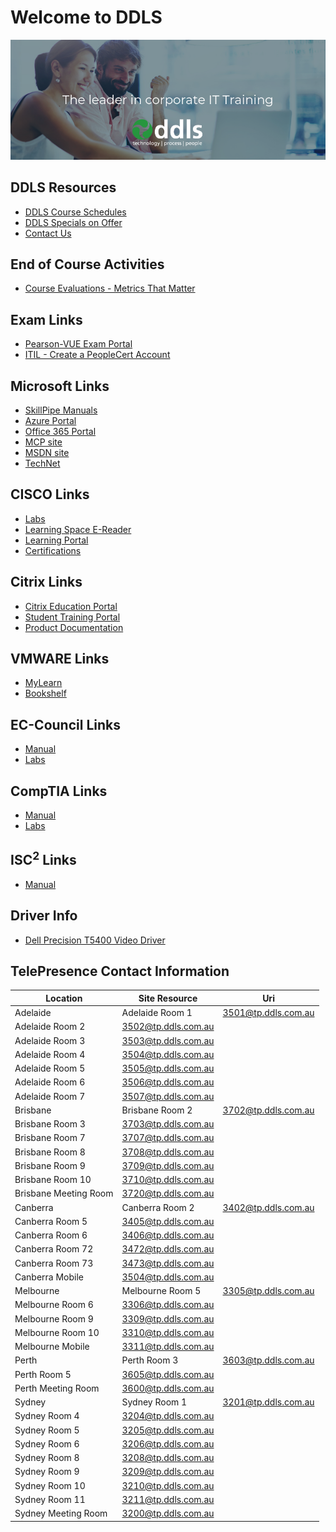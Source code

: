 [//]: # (#### DO NOT EDIT the "# Welcome to DDLS" header in any way as it is linked from the LiteTouch student desktop ####) 
# Welcome to DDLS

![DDLSLogo](_images/Leader_In_Corp_Training.png)

## DDLS Resources

- [DDLS Course Schedules](https://www.ddls.com.au/schedules/)
- [DDLS Specials on Offer](https://www.ddls.com.au/offers/)
- [Contact Us](https://www.ddls.com.au/contact-us/) 

## End of Course Activities

- [Course Evaluations - Metrics That Matter](https://www.metricsthatmatter.com/dim319)

## Exam Links
- [Pearson-VUE Exam Portal](https://home.pearsonvue.com/test-taker.aspx)
- [ITIL - Create a PeopleCert Account](https://www.peoplecert.org/en/register)

## Microsoft Links

- [SkillPipe Manuals](https://www.skillpipe.com/)
- [Azure Portal](https://portal.azure.com/)
- [Office 365 Portal](https://portal.office.com/)
- [MCP site](https://mcp.microsoft.com/)
- [MSDN site](http://msdn.microsoft.com/)
- [TechNet](http://technet.microsoft.com/)

## CISCO Links

- [Labs](http://ciscolabs.ddls.com.au/)
- [Learning Space E-Reader](https://learningspace.cisco.com/)
- [Learning Portal](https://cll1.cisco.com/users/pblogin)
- [Certifications](http://www.cisco.com/go/certifications)

## Citrix Links

- [Citrix Education Portal](https://training.citrix.com)
- [Student Training Portal](https://training.citrix.com/learning/myaccountlanding/mytraining)
- [Product Documentation](https://docs.citrix.com)

## VMWARE Links

- [MyLearn](http://mylearn.vmware.com/)
- [Bookshelf](https://online.vitalsource.com/signin)

## EC-Council Links

- [Manual](https://aspen.eccouncil.org)
- [Labs](https://eccouncil.learnondemand.net/User/Register?OrganizationId=1133)

## CompTIA Links

- [Manual](https://comptia.lochoice.com)
- [Labs](https://comptialabs.learnondemand.net)

## ISC<sup>2</sup> Links

- [Manual](http://isc2.redshelf.com)

## Driver Info

- [Dell Precision T5400 Video Driver](http://download.windowsupdate.com/d/msdownload/update/driver/drvs/2016/03/200014607_69c24b2b1acd811068d57d2630603959cb7b4290.cab)

## TelePresence Contact Information

Location|Site Resource|Uri
---|---|---
Adelaide|Adelaide Room  1 |3501@tp.ddls.com.au
|Adelaide Room  2 |3502@tp.ddls.com.au
|Adelaide Room  3|3503@tp.ddls.com.au
|Adelaide Room  4|3504@tp.ddls.com.au
|Adelaide Room  5|3505@tp.ddls.com.au
|Adelaide Room  6|3506@tp.ddls.com.au
|Adelaide Room  7|3507@tp.ddls.com.au
Brisbane|Brisbane Room  2|3702@tp.ddls.com.au
|Brisbane Room  3|3703@tp.ddls.com.au
|Brisbane Room  7|3707@tp.ddls.com.au
|Brisbane Room  8|3708@tp.ddls.com.au
|Brisbane Room  9|3709@tp.ddls.com.au
|Brisbane Room 10|3710@tp.ddls.com.au
|Brisbane Meeting Room|3720@tp.ddls.com.au
Canberra|Canberra Room  2|3402@tp.ddls.com.au
|Canberra Room  5|3405@tp.ddls.com.au
|Canberra Room  6|3406@tp.ddls.com.au
|Canberra Room 72|3472@tp.ddls.com.au
|Canberra Room 73|3473@tp.ddls.com.au
|Canberra Mobile |3504@tp.ddls.com.au
Melbourne|Melbourne Room  5|3305@tp.ddls.com.au
|Melbourne Room  6|3306@tp.ddls.com.au
|Melbourne Room  9|3309@tp.ddls.com.au
|Melbourne Room 10|3310@tp.ddls.com.au
|Melbourne Mobile |3311@tp.ddls.com.au
Perth|Perth Room  3|3603@tp.ddls.com.au
|Perth Room  5|3605@tp.ddls.com.au
|Perth Meeting Room|3600@tp.ddls.com.au
Sydney|Sydney Room  1|3201@tp.ddls.com.au
|Sydney Room  4|3204@tp.ddls.com.au
|Sydney Room  5|3205@tp.ddls.com.au
|Sydney Room  6|3206@tp.ddls.com.au
|Sydney Room  8|3208@tp.ddls.com.au
|Sydney Room  9|3209@tp.ddls.com.au
|Sydney Room 10|3210@tp.ddls.com.au
|Sydney Room 11|3211@tp.ddls.com.au
|Sydney Meeting Room|3200@tp.ddls.com.au

